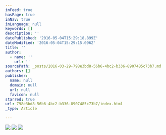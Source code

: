 ```yaml
---
inFeed: true
hasPage: true
inNav: true
inLanguage: null
keywords: []
description: ''
datePublished: '2016-05-04T15:29:18.899Z'
dateModified: '2016-05-04T15:29:15.096Z'
title: ''
author:
  - name: ''
    url: ''
sourcePath: _posts/2016-03-29-798e3bd8-56b6-4bc2-b336-8907485c73b7.md
authors: []
publisher:
  name: null
  domain: null
  url: null
  favicon: null
starred: true
url: 798e3bd8-56b6-4bc2-b336-8907485c73b7/index.html
_type: Article

---
```

![](https://the-grid-user-content.s3-us-west-2.amazonaws.com/8400bc7b-795a-43ed-85fa-46f896a74139.png)
![](https://s3-us-west-2.amazonaws.com/the-grid-img/p/04ead266d85fb1540d62182f41e7d83692275ae0.png)
![](https://the-grid-user-content.s3-us-west-2.amazonaws.com/b436ffae-208a-45f8-9e9a-b5c62bfb3e52.png)